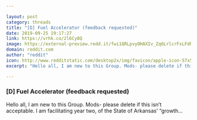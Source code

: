 ```yaml
---

layout: post
category: threads
title: "[D] Fuel Accelerator (feedback requested)"
date: 2019-09-25 19:17:27
link: https://vrhk.co/2l6Cy8Q
image: https://external-preview.redd.it/fwi1QRLpvyOHAXIv_Zq6LrlcrFxLFdhTLtg21TdlqbA.jpg?width=800&height=341&auto=webp&s=869b86688ed6bcfbeb0c400681678f8ad7013c44
domain: reddit.com
author: "reddit"
icon: http://www.redditstatic.com/desktop2x/img/favicon/apple-icon-57x57.png
excerpt: "Hello all, I am new to this Group. Mods- please delete if this isn’t acceptable. I am facilitating year two, of the State of Arkansas’ “growth..."

---
```


### [D] Fuel Accelerator (feedback requested)

Hello all, I am new to this Group. Mods- please delete if this isn’t acceptable. I am facilitating year two, of the State of Arkansas’ “growth...